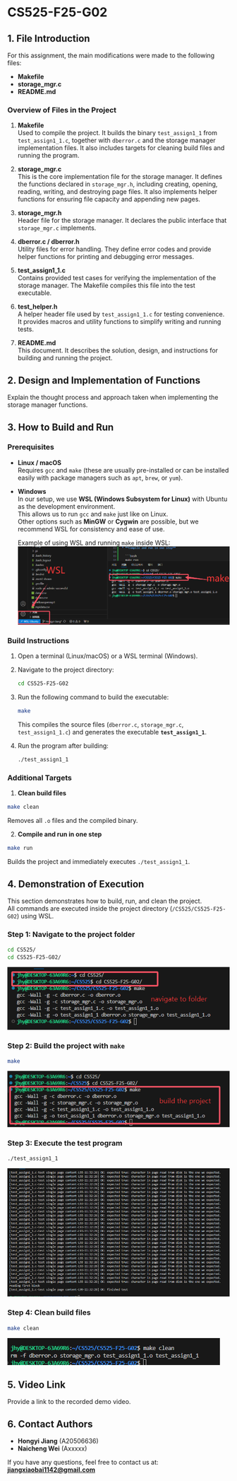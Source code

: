 # CS525-F25-G02

## 1. File Introduction

For this assignment, the main modifications were made to the following files:
- **Makefile**  
- **storage_mgr.c**  
- **README.md**

### Overview of Files in the Project

1. **Makefile**  
   Used to compile the project. It builds the binary `test_assign1_1` from `test_assign1_1.c`, together with `dberror.c` and the storage manager implementation files. It also includes targets for cleaning build files and running the program.

2. **storage_mgr.c**  
   This is the core implementation file for the storage manager. It defines the functions declared in `storage_mgr.h`, including creating, opening, reading, writing, and destroying page files. It also implements helper functions for ensuring file capacity and appending new pages.

3. **storage_mgr.h**  
   Header file for the storage manager. It declares the public interface that `storage_mgr.c` implements.

4. **dberror.c / dberror.h**  
   Utility files for error handling. They define error codes and provide helper functions for printing and debugging error messages.

5. **test_assign1_1.c**  
   Contains provided test cases for verifying the implementation of the storage manager. The Makefile compiles this file into the test executable.

6. **test_helper.h**  
   A helper header file used by `test_assign1_1.c` for testing convenience. It provides macros and utility functions to simplify writing and running tests.

7. **README.md**  
   This document. It describes the solution, design, and instructions for building and running the project.



## 2. Design and Implementation of Functions
Explain the thought process and approach taken when implementing the storage manager functions.


## 3. How to Build and Run

### Prerequisites
- **Linux / macOS**  
  Requires `gcc` and `make` (these are usually pre-installed or can be installed easily with package managers such as `apt`, `brew`, or `yum`).

- **Windows**  
  In our setup, we use **WSL (Windows Subsystem for Linux)** with Ubuntu as the development environment.  
  This allows us to run `gcc` and `make` just like on Linux.  
  Other options such as **MinGW** or **Cygwin** are possible, but we recommend WSL for consistency and ease of use.  

  Example of using WSL and running `make` inside WSL:  
  ![Make Build Example](images/make_build.png)  

### Build Instructions
1. Open a terminal (Linux/macOS) or a WSL terminal (Windows).
2. Navigate to the project directory:
   ```bash
   cd CS525-F25-G02
   ```

3. Run the following command to build the executable:

   ```bash
   make
   ```

   This compiles the source files (`dberror.c`, `storage_mgr.c`, `test_assign1_1.c`) and generates the executable **`test_assign1_1`**.

4. Run the program after building:

   ```bash
   ./test_assign1_1
   ```

### Additional Targets

1. **Clean build files**

  ```bash
  make clean
  ```

  Removes all `.o` files and the compiled binary.

2. **Compile and run in one step**

  ```bash
  make run
  ```

  Builds the project and immediately executes `./test_assign1_1`.




## 4. Demonstration of Execution

This section demonstrates how to build, run, and clean the project.  
All commands are executed inside the project directory (`/CS525/CS525-F25-G02`) using WSL.

### Step 1: Navigate to the project folder
```bash
cd CS525/
cd CS525-F25-G02/
```

![Navigate to Folder](images/cd_assign1.png)

### Step 2: Build the project with `make`

```bash
make
```

![Make Build Screenshot](images/make_build2.png)

### Step 3: Execute the test program

```bash
./test_assign1_1
```

![Run Test Screenshot](images/run_test.png)

### Step 4: Clean build files

```bash
make clean
```

![Make Clean Screenshot](images/make_clean.png)




## 5. Video Link
Provide a link to the recorded demo video.


## 6. Contact Authors

* **Hongyi Jiang** (A20506636)
* **Naicheng Wei** (Axxxxx)

If you have any questions, feel free to contact us at: **[jiangxiaobai1142@gmail.com](mailto:jiangxiaobai1142@gmail.com)**



